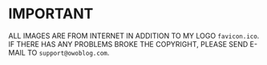 # IMPORTANT

ALL IMAGES ARE FROM INTERNET IN ADDITION TO MY LOGO `favicon.ico`. IF THERE HAS ANY PROBLEMS BROKE THE COPYRIGHT, PLEASE SEND E-MAIL TO `support@owoblog.com`.
